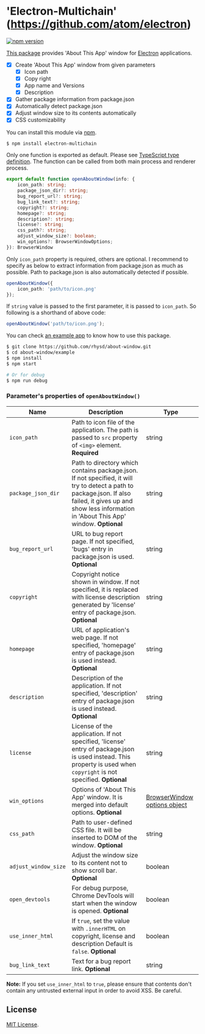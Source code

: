 'Electron-Multichain' (https://github.com/atom/electron)
=============================================================================
[![npm version](https://badge.fury.io/js/about-window.svg)](https://www.npmjs.com/package/about-window)

[This package](https://www.npmjs.com/package/about-window) provides 'About This App' window for [Electron](https://github.com/atom/electron) applications.

- [x] Create 'About This App' window from given parameters
  - [x] Icon path
  - [x] Copy right
  - [x] App name and Versions
  - [x] Description
- [x] Gather package information from package.json
- [x] Automatically detect package.json
- [x] Adjust window size to its contents automatically
- [x] CSS customizability

You can install this module via [npm](https://www.npmjs.com/).

```sh
$ npm install electron-multichain
```

Only one function is exported as default.  Please see [TypeScript type definition](index.d.ts).
The function can be called from both main process and renderer process.

```typescript
export default function openAboutWindow(info: {
    icon_path: string;
    package_json_dir?: string;
    bug_report_url?: string;
    bug_link_text?: string;
    copyright?: string;
    homepage?: string;
    description?: string;
    license?: string;
    css_path?: string;
    adjust_window_size?: boolean;
    win_options?: BrowserWindowOptions;
}): BrowserWindow
```

Only `icon_path` property is required, others are optional.
I recommend to specify as below to extract information from package.json as much as possible.
Path to package.json is also automatically detected if possible.

```typescript
openAboutWindow({
    icon_path: 'path/to/icon.png'
});
```

If `string` value is passed to the first parameter, it is passed to `icon_path`. So following is a shorthand of above code:

```typescript
openAboutWindow('path/to/icon.png');
```

You can check [an example app](example) to know how to use this package.

```sh
$ git clone https://github.com/rhysd/about-window.git
$ cd about-window/example
$ npm install
$ npm start

# Or for debug
$ npm run debug
```

### Parameter's properties of `openAboutWindow()`

| Name | Description | Type |
|------|-------------|------|
| `icon_path` | Path to icon file of the application. The path is passed to `src` property of `<img>` element. **Required** | string |
| `package_json_dir` | Path to directory which contains package.json.  If not specified, it will try to detect a path to package.json.  If also failed, it gives up and show less information in 'About This App' window. **Optional** | string |
| `bug_report_url` | URL to bug report page.  If not specified, 'bugs' entry in package.json is used. **Optional** | string |
| `copyright` | Copyright notice shown in window.  If not specified, it is replaced with license description generated by 'license' entry of package.json. **Optional** | string |
| `homepage` | URL of application's web page.  If not specified, 'homepage' entry of package.json is used instead. **Optional** | string |
| `description` | Description of the application.  If not specified, 'description' entry of package.json is used instead. **Optional** | string |
| `license` | License of the application.  If not specified, 'license' entry of package.json is used instead. This property is used when `copyright` is not specified. **Optional** | string |
| `win_options` | Options of 'About This App' window.  It is merged into default options. **Optional** | [BrowserWindow options object](https://github.com/atom/electron/blob/master/docs/api/browser-window.md#new-browserwindowoptions) |
| `css_path` | Path to user-defined CSS file.  It will be inserted to DOM of the window. **Optional** | string |
| `adjust_window_size` | Adjust the window size to its content not to show scroll bar. **Optional** | boolean |
| `open_devtools` | For debug purpose, Chrome DevTools will start when the window is opened. **Optional** | boolean |
| `use_inner_html` | If `true`, set the value with `.innerHTML` on copyright, license and description Default is `false`. **Optional** | boolean |
| `bug_link_text` | Text for a bug report link. **Optional** | string |

**Note:** If you set `use_inner_html` to `true`, please ensure that contents don't contain any untrusted external input
in order to avoid XSS. Be careful.



## License

[MIT License](/LICENSE.txt).


